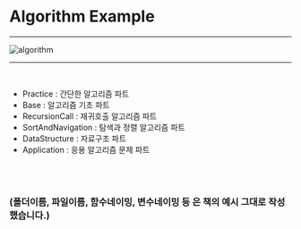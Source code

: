 
# Algorithm Example

-----

![algorithm](https://user-images.githubusercontent.com/71556009/117412683-04573280-af50-11eb-8f1c-1d3ee0efde0b.jpg)

-----

<br/>

- Practice : 간단한 알고리즘 파트 
- Base : 알고리즘 기초 파트
- RecursionCall : 재귀호출 알고리즘 파트
- SortAndNavigation : 탐색과 정렬 알고리즘 파트
- DataStructure : 자료구조 파트
- Application : 응용 알고리즘 문제 파트 

<br/>
<br/>

### (폴더이름, 파일이름, 함수네이밍, 변수네이밍 등 은 책의 예시 그대로 작성했습니다.) 

<br/>
<br/>